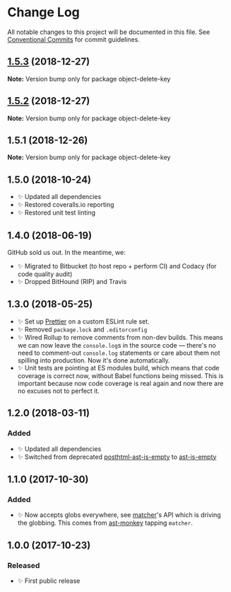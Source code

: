 # Change Log

All notable changes to this project will be documented in this file.
See [Conventional Commits](https://conventionalcommits.org) for commit guidelines.

## [1.5.3](https://bitbucket.org/codsen/codsen/src/master/packages/object-delete-key/compare/object-delete-key@1.5.2...object-delete-key@1.5.3) (2018-12-27)

**Note:** Version bump only for package object-delete-key





## [1.5.2](https://bitbucket.org/codsen/codsen/src/master/packages/object-delete-key/compare/object-delete-key@1.5.1...object-delete-key@1.5.2) (2018-12-27)

**Note:** Version bump only for package object-delete-key





## 1.5.1 (2018-12-26)

**Note:** Version bump only for package object-delete-key





## 1.5.0 (2018-10-24)

- ✨ Updated all dependencies
- ✨ Restored coveralls.io reporting
- ✨ Restored unit test linting

## 1.4.0 (2018-06-19)

GitHub sold us out. In the meantime, we:

- ✨ Migrated to Bitbucket (to host repo + perform CI) and Codacy (for code quality audit)
- ✨ Dropped BitHound (RIP) and Travis

## 1.3.0 (2018-05-25)

- ✨ Set up [Prettier](https://prettier.io) on a custom ESLint rule set.
- ✨ Removed `package.lock` and `.editorconfig`
- ✨ Wired Rollup to remove comments from non-dev builds. This means we can now leave the `console.log`s in the source code — there's no need to comment-out `console.log` statements or care about them not spilling into production. Now it's done automatically.
- ✨ Unit tests are pointing at ES modules build, which means that code coverage is correct now, without Babel functions being missed. This is important because now code coverage is real again and now there are no excuses not to perfect it.

## 1.2.0 (2018-03-11)

### Added

- ✨ Updated all dependencies
- ✨ Switched from deprecated [posthtml-ast-is-empty](https://bitbucket.org/codsen/posthtml-ast-is-empty) to [ast-is-empty](https://bitbucket.org/codsen/ast-is-empty)

## 1.1.0 (2017-10-30)

### Added

- ✨ Now accepts globs everywhere, see [matcher](https://github.com/sindresorhus/matcher)'s API which is driving the globbing. This comes from [ast-monkey](https://bitbucket.org/codsen/ast-monkey) tapping `matcher`.

## 1.0.0 (2017-10-23)

### Released

- ✨ First public release
